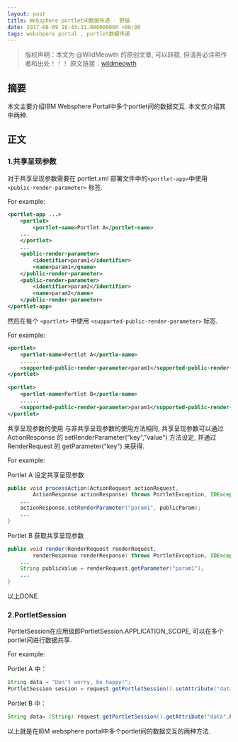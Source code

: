 ```yaml
---
layout: post
title: Websphere portlet间数据传递 - 野猫
date: 2017-08-09 16:43:31.000000000 +08:00
tags: webshpere portal , portlet数据传递
---
```


>版权声明：本文为 @WildMeowth
的原创文章, 可以转载, 但请务必注明作者和出处！！！
原文链接：[wildmeowth](http://wildmeowth.github.io/2017/08/portlet-data-transfer/)

## 摘要

本文主要介绍IBM Websphere Portal中多个portlet间的数据交互. 本文仅介绍其中两种. 

## 正文

### 1.共享呈现参数

对于共享呈现参数需要在 portlet.xml 部署文件中的```<portlet-app>```中使用 ```<public-render-parameter>``` 标签. 

For example:
```xml
<portlet-app ...>
    <portlet>
        <portlet-name>Portlet A</portlet-name>
    ...
    </portlet>
    ...
	<public-render-parameter>
        <identifier>param1</identifier>
        <name>param1</qname>
    </public-render-parameter>
    <public-render-parameter>
        <identifier>param2</identifier>
        <name>param2</name>
    </public-render-parameter>
</portlet-app>
```

然后在每个 ```<portlet>``` 中使用 ```<supported-public-render-parameter>``` 标签. 

For example:
```xml
<portlet>
    <portlet-name>Portlet A</portle-name>
    ......
    <supported-public-render-parameter>param1</supported-public-render-parameter>
</portlet>    
 
<portlet>
    <portlet-name>Portlet B</portle-name>
    ......
    <supported-public-render-parameter>param1</supported-public-render-parameter>
</portlet>
```


共享呈现参数的使用
与非共享呈现参数的使用方法相同, 共享呈现参数可以通过 ActionResponse 的 setRenderParameter("key","value") 方法设定, 并通过 RenderRequest 的 getParameter("key") 来获得. 

For example:

Portlet A 设定共享呈现参数
```java
public void processAction(ActionRequest actionRequest,
        ActionResponse actionResponse) throws PortletException, IOException {
    ...
    actionResponse.setRenderParameter("param1", publicParam);
    ...
}
```

Portlet B 获取共享呈现参数
```java
public void render(RenderRequest renderRequest,
        renderResponse renderResponse) throws PortletException, IOException {
    ...
    String publicValue = renderRequest.getParameter("param1");
    ...
}
```

以上DONE. 

### 2.PortletSession

PortletSession在应用级即PortletSession.APPLICATION_SCOPE, 可以在多个portlet间进行数据共享. 

For example:

Portlet A 中：
```java
String data = "Don't worry, be happy!";
PortletSession session = request.getPortletSession().setAttribute("data", data, PortletSession.APPLICATION_SCOPE);
```

Portlet B 中：
```java
String data= (String) request.getPortletSession().getAttribute("data",PortletSession.APPLICATION_SCOPE);
```



以上就是在IBM websphere portal中多个portlet间的数据交互的两种方法. 


